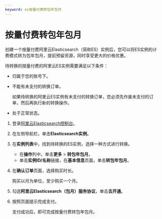 ```yaml
---
keyword: es按量付费转包年包月
---
```


# 按量付费转包年包月

创建一个按量付费阿里云Elasticsearch（简称ES）实例后，您可以将ES实例的计费模式转为包年包月，提前预留资源，同时享受更大的价格优惠。

待转换的按量付费的阿里云ES实例需要满足以下条件：

-   归属于您的账号下。
-   不能有未支付的转换订单。

    如果待转换的阿里云ES实例有未支付的转换订单，您必须先作废未支付的订单，然后再执行新的转换操作。

-   处于正常状态。

1.  登录[阿里云Elasticsearch控制台](https://elasticsearch.console.aliyun.com/#/home)。

2.  在左侧导航栏，单击**Elasticsearch实例**。

3.  在**实例列表**中，找到待转换的ES实例，选择一种方式进行转换。

    -   在**操作**列中，单击**更多** \> **转包年包月**。
    -   单击**实例ID/名称**链接，在**基本信息**页面，单击**转包年包月**。
4.  在**确认订单**页面，选择购买时长。

    购买以月为单位，至少购买一个月。

5.  勾选**阿里云Elasticsearch（包月）服务协议**，单击**去开通**。

6.  按照页面提示完成支付。

    支付成功后，即可完成按量付费转包年包月。


